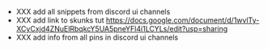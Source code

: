 * XXX add all snippets from discord ui channels
* XXX add link to skunks tut https://docs.google.com/document/d/1wvlTy-XCyCxjd4ZNuElRbqkcY5UA5pneYFl4i1LCYLs/edit?usp=sharing
* XXX add info from all pins in discord ui channels
